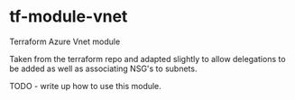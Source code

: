 # tf-module-vnet
Terraform Azure Vnet module

Taken from the terraform repo and adapted slightly to allow delegations to be added as well as associating NSG's to subnets.

TODO - write up how to use this module.
